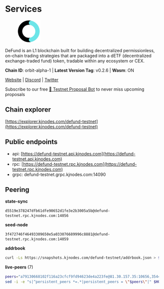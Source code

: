# Services

<figure><img src="https://raw.githubusercontent.com/kj89/cosmos-images/main/logos/defund.png" alt=""><figcaption></figcaption></figure>

DeFund is an L1 blockchain built for building decentralized permissionless,  on-chain trading strategies that are packaged into a dETF (decentralized  exchange-traded fund) token, tradable within any ecosystem or CEX.

**Chain ID**: orbit-alpha-1 | **Latest Version Tag**: v0.2.6 | **Wasm**: ON

[Website](https://www.defund.app) | [Discord](https://discord.gg/FV26pRPZ3P) | [Twitter](https://twitter.com/defund_finance)



Subscribe to our free [🤖 Testnet Proposal Bot](https://t.me/kjnodes_testnet_proposal_bot) to never miss upcoming proposals


## Chain explorer
[https://explorer.kjnodes.com/defund-testnet](https://explorer.kjnodes.com/defund-testnet)

## Public endpoints

* api: [https://defund-testnet.api.kjnodes.com](https://defund-testnet.api.kjnodes.com)
* rpc: [https://defund-testnet.rpc.kjnodes.com](https://defund-testnet.rpc.kjnodes.com)
* grpc: defund-testnet.grpc.kjnodes.com:14090

## Peering

**state-sync**

```text
d5519e378247dfb61dfe90652d1fe3e2b3005a5b@defund-testnet.rpc.kjnodes.com:14056
```

**seed-node**

```text
3f472746f46493309650e5a033076689996c8881@defund-testnet.rpc.kjnodes.com:14059
```

**addrbook**
```bash
curl -Ls https://snapshots.kjnodes.com/defund-testnet/addrbook.json > $HOME/.defund/config/addrbook.json
```

**live-peers** (7)
```bash
peers="a79130668102f116a23cfcf9fd94623de4a223fe@81.30.157.35:10656,354485ffcd96d2c292969fae86624f754924bb8c@91.77.165.172:28656,424b76ff5aadcc5a58debf8e02ca251c2e521050@168.119.165.240:26456,773b4e59036c6934cdd3c919fc74259aba7d8ab3@185.16.39.4:26656,6448d127ec3b31a1565603409c327699ff9c0b52@77.91.78.222:26656,d5519e378247dfb61dfe90652d1fe3e2b3005a5b@65.109.68.190:14056,205f6826808509bb8be87bfff953dd422bfff962@207.180.254.16:28656"
sed -i -e "s|^persistent_peers *=.*|persistent_peers = \"$peers\"|" $HOME/.defund/config/config.toml
```
